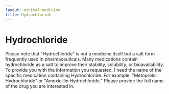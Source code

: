 ```yaml
---
layout: minimal-medicine
title: Hydrochloride
---
```


# Hydrochloride
Please note that "Hydrochloride" is not a medicine itself but a salt form frequently used in pharmaceuticals.  Many medications contain hydrochloride as a salt to improve their stability, solubility, or bioavailability.  To provide you with the information you requested, I need the name of the specific medication containing Hydrochloride.  For example,  "Metoprolol Hydrochloride" or "Amoxicillin Hydrochloride."  Please provide the full name of the drug you are interested in.
